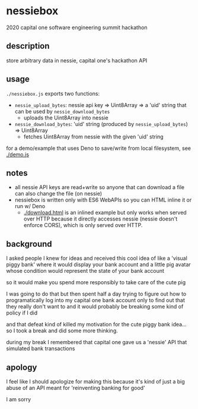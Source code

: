 nessiebox
==========
2020 capital one software engineering summit hackathon

description
------------
store arbitrary data in nessie, capital one's hackathon API

usage
------
`./nessiebox.js` exports two functions:
- `nessie_upload_bytes`: nessie api key => Uint8Array => a 'uid' string that can be used by `nessie_download_bytes`
	- uploads the Uint8Array into nessie
- `nessie_download_bytes`: 'uid' string (produced by `nessie_upload_bytes`) => Uint8Array
	- fetches Uint8Array from nessie with the given 'uid' string

for a demo/example that uses Deno to save/write from local filesystem, see [./demo.js](./demo.js)

notes
------
- all nessie API keys are read+write so anyone that can download a file can also change the file (on nessie)
- nessiebox is written only with ES6 WebAPIs so you can HTML inline it or run w/ Deno
	- [./download.html](./download.html) is an inlined example but only works when served over HTTP because it directly accesses nessie (nessie doesn't enforce CORS), which is only served over HTTP.

background
-----------
I asked people I knew for ideas and received this cool idea of like a 'visual piggy bank' where it would display your bank account and a little pig avatar whose condition would represent the state of your bank account

so it would make you spend more responsibly to take care of the cute pig

I was going to do that but then spent half a day trying to figure out how to programatically log into my capital one bank account only to find out that they really don't want to and it would probably be breaking some kind of policy if I did

and that defeat kind of killed my motivation for the cute piggy bank idea... so I took a break and did some more thinking.

during my break I remembered that capital one gave us a 'nessie' API that simulated bank transactions

apology
--------
I feel like I should apologize for making this because it's kind of just a big abuse of an API meant for 'reinventing banking for good'

I am sorry